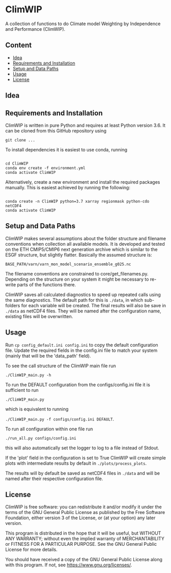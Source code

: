 ClimWIP
=======

A collection of functions to do Climate model Weighting by Independence and Performance (ClimWIP).

Content
-------

* [Idea](#idea)
* [Requirements and Installation](#requirements)
* [Setup and Data Paths](#setup)
* [Usage](#usage)
* [License](#license)


Idea
----


Requirements and Installation
-----------------------------

ClimWIP is written in pure Python and requires at least Python version 3.6. It can be cloned from this GitHub repository using

<code>git clone ...</code>

To install dependencies it is easiest to use conda, running

<pre><code>
cd ClimWIP
conda env create -f environment.yml
conda activate ClimWIP
</code></pre>

Alternatively, create a new environment and install the required packages manually. This is easiest achieved by running the following:

<pre><code>
conda create -n ClimWIP python=3.7 xarray regionmask python-cdo netCDF4
conda activate ClimWIP
</code></pre>


Setup and Data Paths
--------------------

ClimWIP makes several assumptions about the folder structure and filename conventions when collection all available models. It is developed and tested on the ETH CMIP5/CMIP6 next generation archive which is similar to the ESGF structure, but slightly flatter. Basically the assumed structure is:

<code>BASE_PATH/varn/varn_mon_model_scenario_ensemble_g025.nc</code>

The filename conventions are constrained to core/get_filenames.py. Depending on the structure on your system it might be necessary to re-write parts of the functions there.

ClimWIP saves all calculated diagnostics to speed up repeated calls using the same diagnostics. The default path for this is <code>./data</code>, in which sub-folders for each variable will be created. The final results will also be save in <code>./data</code> as netCDF4 files. They will be named after the configuration name, existing files will be overwritten.


Usage
-----

Run <code>cp config_default.ini config.ini</code> to copy the default configuration file. Update the required fields in the config.ini file to match your system (mainly that will be the 'data_path' field).

To see the call structure of the ClimWIP main file run

<code>./ClimWIP_main.py -h</code>

To run the DEFAULT configuration from the configs/config.ini file it is sufficient to run

<code>./ClimWIP_main.py</code>

which is equivalent to running

<code>./ClimWIP_main.py -f configs/config.ini DEFAULT</code>.

To run all configuration within one file run

<code>./run_all.py configs/config.ini</code>

this will also automatically set the logger to log to a file instead of Stdout.

If the 'plot' field in the configuration is set to True ClimWIP will create simple plots with intermediate results by default in <code>./plots/process_plots</code>.

The results will by default be saved as netCDF4 files in <code>./data</code> and will be named after their respective configuration file.


License
-------

ClimWIP is free software: you can redistribute it and/or modify
it under the terms of the GNU General Public License as published by
the Free Software Foundation, either version 3 of the License, or
(at your option) any later version.

This program is distributed in the hope that it will be useful,
but WITHOUT ANY WARRANTY; without even the implied warranty of
MERCHANTABILITY or FITNESS FOR A PARTICULAR PURPOSE.  See the
GNU General Public License for more details.

You should have received a copy of the GNU General Public License
along with this program.  If not, see <https://www.gnu.org/licenses/>.
